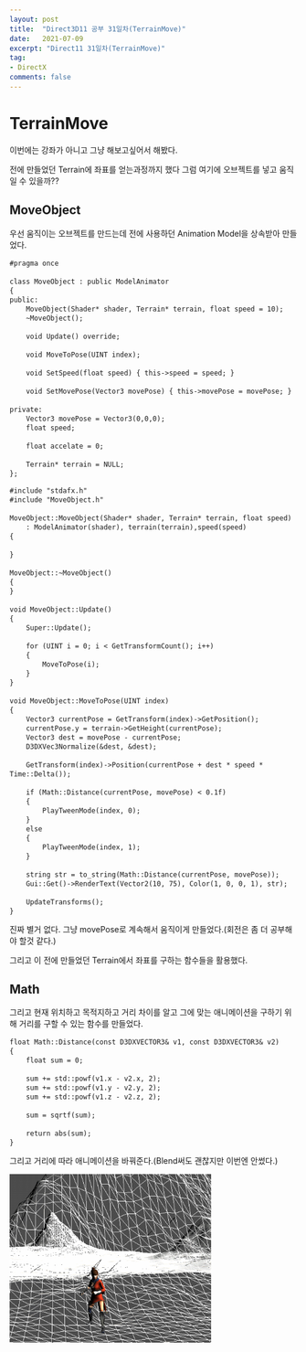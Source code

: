 ```yaml
---
layout: post
title:  "Direct3D11 공부 31일차(TerrainMove)"
date:   2021-07-09
excerpt: "Direct11 31일차(TerrainMove)"
tag:
- DirectX
comments: false
---
```


# TerrainMove
이번에는 강좌가 아니고 그냥 해보고싶어서 해봤다.

전에 만들었던 Terrain에 좌표를 얻는과정까지 했다 그럼 여기에 오브젝트를 넣고 움직일 수 있을까??

## MoveObject
우선 움직이는 오브젝트를 만드는데 전에 사용하던 Animation Model을 상속받아 만들었다.
```
#pragma once

class MoveObject : public ModelAnimator
{
public:
	MoveObject(Shader* shader, Terrain* terrain, float speed = 10);
	~MoveObject();

	void Update() override;

	void MoveToPose(UINT index);

	void SetSpeed(float speed) { this->speed = speed; }

	void SetMovePose(Vector3 movePose) { this->movePose = movePose; }

private:
	Vector3 movePose = Vector3(0,0,0);
	float speed;

	float accelate = 0;

	Terrain* terrain = NULL;
};
```
```
#include "stdafx.h"
#include "MoveObject.h"

MoveObject::MoveObject(Shader* shader, Terrain* terrain, float speed)
	: ModelAnimator(shader), terrain(terrain),speed(speed)
{

}

MoveObject::~MoveObject()
{
}

void MoveObject::Update()
{
	Super::Update();

	for (UINT i = 0; i < GetTransformCount(); i++)
	{
		MoveToPose(i);
	}
}

void MoveObject::MoveToPose(UINT index)
{
	Vector3 currentPose = GetTransform(index)->GetPosition();
	currentPose.y = terrain->GetHeight(currentPose);
	Vector3 dest = movePose - currentPose;
	D3DXVec3Normalize(&dest, &dest);

	GetTransform(index)->Position(currentPose + dest * speed * Time::Delta());

	if (Math::Distance(currentPose, movePose) < 0.1f)
	{
		PlayTweenMode(index, 0);
	}
	else
	{
		PlayTweenMode(index, 1);
	}

	string str = to_string(Math::Distance(currentPose, movePose));
	Gui::Get()->RenderText(Vector2(10, 75), Color(1, 0, 0, 1), str);

	UpdateTransforms();
}
```
진짜 별거 없다. 그냥 movePose로 계속해서 움직이게 만들었다.(회전은 좀 더 공부해야 할것 같다.)

그리고 이 전에 만들었던 Terrain에서 좌표를 구하는 함수들을 활용했다.


## Math

그리고 현재 위치하고 목적지하고 거리 차이를 알고 그에 맞는 애니메이션을 구하기 위해 거리를 구할 수 있는 함수를 만들었다.

```
float Math::Distance(const D3DXVECTOR3& v1, const D3DXVECTOR3& v2)
{
	float sum = 0;
	
	sum += std::powf(v1.x - v2.x, 2);
	sum += std::powf(v1.y - v2.y, 2);
	sum += std::powf(v1.z - v2.z, 2);
	
	sum = sqrtf(sum);

	return abs(sum);
}
```
그리고 거리에 따라 애니메이션을 바꿔준다.(Blend써도 괜찮지만 이번엔 안썼다.)

<img src = "../assets/img/project/d3dx/day31/move.gif" width="70%">